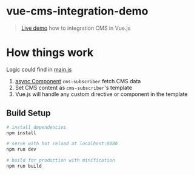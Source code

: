# vue-cms-integration-demo

> [Live demo](https://www.paddingleft.com/Vue-CMS-integration-demo/) how to integration CMS in Vue.js 

# How things work

Logic could find in [main.js](./src/main.js)
1. [async Component](https://vuejs.org/v2/guide/components.html#Async-Components) `cms-subscriber` fetch CMS data
2. Set CMS content as `cms-subscriber`'s template
3. Vue.js will handle any custom directive or component in the template

## Build Setup

``` bash
# install dependencies
npm install

# serve with hot reload at localhost:8080
npm run dev

# build for production with minification
npm run build
```
